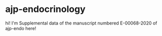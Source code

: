 # ajp-endocrinology
hi!
I'm Supplemental data of the manuscript numbered E-00068-2020 of ajp-endo here!

